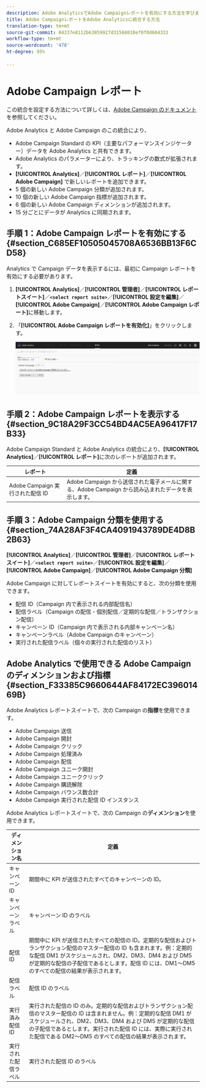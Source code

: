 ```yaml
---
description: Adobe AnalyticsでAdobe Campaignレポートを有効にする方法を学びます
title: Adobe CampaignレポートをAdobe Analyticsに統合する方法
translation-type: tm+mt
source-git-commit: 84337e8112b63859927d31568010ef0f0d604333
workflow-type: tm+mt
source-wordcount: '478'
ht-degree: 95%

---
```



# Adobe Campaign レポート

この統合を設定する方法について詳しくは、[Adobe Campaign のドキュメント](https://helpx.adobe.com/jp/campaign/standard/integrating/using/about-campaign-analytics-integration.html)を参照してください。

Adobe Analytics と Adobe Campaign のこの統合により、

* Adobe Campaign Standard の KPI（主要なパフォーマンスインジケーター）データを Adobe Analytics と共有できます。
* Adobe Analytics のパラメーターにより、トラッキングの数式が拡張されます。
* **[!UICONTROL Analytics]**／**[!UICONTROL レポート]**／**[!UICONTROL Adobe Campaign]** で新しいレポートを追加できます。
* 5 個の新しい Adobe Campaign 分類が追加されます。
* 10 個の新しい Adobe Campaign 指標が追加されます。
* 6 個の新しい Adobe Campaign ディメンションが追加されます。
* 15 分ごとにデータが Analytics に同期されます。

## 手順 1：Adobe Campaign レポートを有効にする {#section_C685EF10505045708A6536BB13F6CD58}

Analytics で Campaign データを表示するには、最初に Campaign レポートを有効にする必要があります。

1. **[!UICONTROL Analytics]**／**[!UICONTROL 管理者]**／**[!UICONTROL レポートスイート]**／**`<select report suite>`**／**[!UICONTROL 設定を編集]**／**[!UICONTROL Adobe Campaign]**／**[!UICONTROL Adobe Campaign レポート]**&#x200B;に移動します。
1. 「**[!UICONTROL Adobe Campaign レポートを有効化]**」をクリックします。

   ![](assets/enable-campaign.png)

## 手順 2：Adobe Campaign レポートを表示する {#section_9C18A29F3CC54BD4AC5EA96417F17B33}

Adobe Campaign Standard と Adobe Analytics の統合により、**[!UICONTROL Analytics]**／**[!UICONTROL レポート]**&#x200B;に次のレポートが追加されます。

| レポート | 定義 |
|--- |--- |
| Adobe Campaign 実行された配信 ID | Adobe Campaign から送信された電子メールに関する、Adobe Campaign から読み込まれたデータを表示します。 |

## 手順 3：Adobe Campaign 分類を使用する {#section_74A28AF3F4CA4091943789DE4D8B2B63}

**[!UICONTROL Analytics]**／**[!UICONTROL 管理者]**／**[!UICONTROL レポートスイート]**／**`<select report suite>`**／**[!UICONTROL 設定を編集]**／**[!UICONTROL Adobe Campaign]**／**[!UICONTROL Adobe Campaign 分類]**

Adobe Campaign に対してレポートスイートを有効にすると、次の分類を使用できます。

* 配信 ID（Campaign 内で表示される内部配信名）
* 配信ラベル（Campaign の配信 - 個別配信／定期的な配信／トランザクション配信）
* キャンペーン ID（Campaign 内で表示される内部キャンペーン名）
* キャンペーンラベル（Adobe Campaign のキャンペーン）
* 実行された配信ラベル（個々の実行された配信のリスト）

## Adobe Analytics で使用できる Adobe Campaign のディメンションおよび指標  {#section_F33385C9660644AF84172EC39601469B}

Adobe Analytics レポートスイートで、次の Campaign の&#x200B;**指標**&#x200B;を使用できます。

* Adobe Campaign 送信
* Adobe Campaign 開封
* Adobe Campaign クリック
* Adobe Campaign 処理済み
* Adobe Campaign 配信
* Adobe Campaign ユニーク開封
* Adobe Campaign ユニーククリック
* Adobe Campaign 購読解除
* Adobe Campaign バウンス数合計
* Adobe Campaign 実行された配信 ID インスタンス

Adobe Analytics レポートスイートで、次の Campaign の&#x200B;**ディメンション**&#x200B;を使用できます。

| ディメンション名 | 定義 |
|--- |--- |
| キャンペーン ID | 期間中に KPI が送信されたすべてのキャンペーンの ID。 |
| キャンペーンラベル | キャンペーン ID のラベル |
| 配信 ID | 期間中に KPI が送信されたすべての配信の ID。定期的な配信およびトランザクション配信のマスター配信の ID も含まれます。例：定期的な配信 DM1 がスケジュールされ、DM2、DM3、DM4 および DM5 が定期的な配信の子配信であるとします。配信 ID には、DM1～DM5 のすべての配信の結果が表示されます。 |
| 配信ラベル | 配信 ID のラベル |
| 実行済み配信 ID | 実行された配信の ID のみ。定期的な配信およびトランザクション配信のマスター配信の ID は含まれません。例：定期的な配信 DM1 がスケジュールされ、DM2、DM3、DM4 および DM5 が定期的な配信の子配信であるとします。実行された配信 ID には、実際に実行された配信である DM2～DM5 のすべての配信の結果が表示されます。 |
| 実行された配信ラベル | 実行された配信 ID のラベル |
